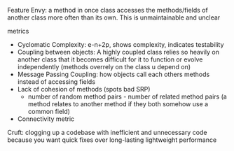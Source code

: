 Feature Envy: a method in once class accesses the methods/fields of another class more often than its own. This is unmaintainable and unclear

metrics
+ Cyclomatic Complexity: e-n+2p, shows complexity, indicates testability
+ Coupling between objects: A highly coupled class relies so heavily on another class that it becomes difficult for it to function or evolve independently (methods overrely on the class u depend on)
+ Message Passing Coupling: how objects call each others methods instead of accessing fields
+ Lack of cohesion of methods (spots bad SRP)
	+ number of random method pairs - number of related method pairs (a method relates to another method if they both somehow use a common field)
+ Connectivity metric


Cruft: clogging up a codebase with inefficient and unnecessary code because you want quick fixes over long-lasting lightweight performance